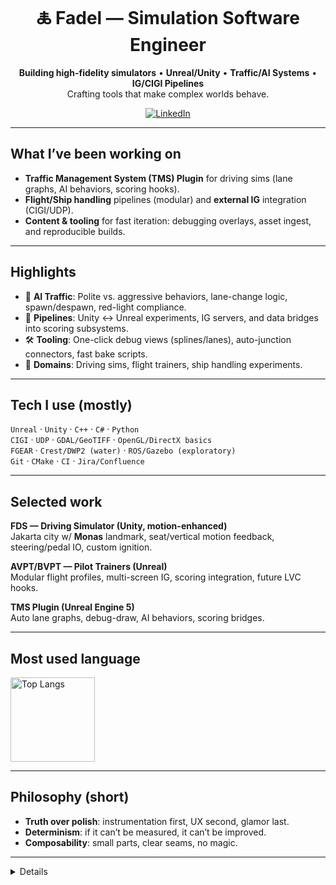 <div align="center">

# 🜏 Fadel — Simulation Software Engineer

**Building high-fidelity simulators** • **Unreal/Unity** • **Traffic/AI Systems** • **IG/CIGI Pipelines**  
Crafting tools that make complex worlds behave.

[![LinkedIn](https://img.shields.io/badge/LinkedIn-Connect-0A66C2?logo=linkedin&logoColor=white)](https://www.linkedin.com/in/fadel-achmad-assegaf)

</div>

---

## What I’ve been working on
- **Traffic Management System (TMS) Plugin** for driving sims (lane graphs, AI behaviors, scoring hooks).
- **Flight/Ship handling** pipelines (modular) and **external IG** integration (CIGI/UDP).
- **Content & tooling** for fast iteration: debugging overlays, asset ingest, and reproducible builds.

---

## Highlights
- 🧠 **AI Traffic**: Polite vs. aggressive behaviors, lane-change logic, spawn/despawn, red-light compliance.  
- 🧭 **Pipelines**: Unity ↔ Unreal experiments, IG servers, and data bridges into scoring subsystems.  
- 🛠️ **Tooling**: One-click debug views (splines/lanes), auto-junction connectors, fast bake scripts.  
- 🌊 **Domains**: Driving sims, flight trainers, ship handling experiments.

---

## Tech I use (mostly)
`Unreal` · `Unity` · `C++` · `C#` · `Python`  
`CIGI` · `UDP` · `GDAL/GeoTIFF` · `OpenGL/DirectX basics`  
`FGEAR` · `Crest/DWP2 (water)` · `ROS/Gazebo (exploratory)`  
`Git` · `CMake` · `CI` · `Jira/Confluence`

---

## Selected work

**FDS — Driving Simulator (Unity, motion-enhanced)**  
Jakarta city w/ **Monas** landmark, seat/vertical motion feedback, steering/pedal IO, custom ignition.  

**AVPT/BVPT — Pilot Trainers (Unreal)**  
Modular flight profiles, multi-screen IG, scoring integration, future LVC hooks.  

**TMS Plugin (Unreal Engine 5)**  
Auto lane graphs, debug-draw, AI behaviors, scoring bridges.  

---

## Most used language
<img alt="Top Langs" src="https://github-readme-stats.vercel.app/api/top-langs/?username=fadel-segaf-developer&layout=compact" height="135" />

---

## Philosophy (short)
- **Truth over polish**: instrumentation first, UX second, glamor last.
- **Determinism**: if it can’t be measured, it can’t be improved.
- **Composability**: small parts, clear seams, no magic.

---

<details>
<details>
<summary><b>How I work</b> (click)</summary>

- **Think before code.** I assess the size of every task first — if the architecture isn’t built yet, I design it.  
  Scalability, modularity, and clarity always come first. Professional architecture means others can extend it without pain.  

- **Debug by narrowing, not panicking.** Bugs are normal; I isolate piece by piece until the culprit shows.  
  If it’s messy, I’ll use AI — it’s a partner, not a crutch. When it gets stuck, we collaborate and push through.  

- **Commit philosophy.** I prefer *polished drops* over tiny commits. Incremental when needed, but commits should represent a state of completion, not noise.  

- **Documentation as infrastructure.** I built a **Topology Visualizer** to map high-to-low-level connections — every module, class, and dependency.  
  Documentation isn’t just for others; it’s a mirror of the architecture itself. Doxygen + AI + topology visualization = living system docs.  

- **Architecture rules.** Modular, scalable, plug-and-play. No hard dependencies.  
  Naming doesn’t matter as much as *clarity*. Comments do.  
  Detailed comments feed Doxygen, AI assistants, and future devs.  

- **Tool-driven debugging.** When in doubt: clean the `Binaries`, `Intermediate`, and `Saved` folders, regenerate `.sln`, rebuild fresh.  
  There’s even a `.bat` for it — efficiency over ritual.  

- **Team philosophy.** Everyone here’s trying to do something exceptional.  
  “Professional” means we care about architecture, readability, and growth.  
  If you build to *expand* and not just *finish*, that’s a green flag.  

- **Definition of done.** Merged to main. Tested. Working. No ambiguity.  

> **Quote:** “Measure the architecture, understand the topology — *then* start the development.”
</details>

---

## Contact
- 📬 Reach out via **Issues/Discussions** here on GitHub.
- 💼 Business inquiries: fadelsegaf.developer@gmail.com

---

<div align="center">
<sub>“We forge meaning — not to escape truth, but to crown it.”</sub><br/>
<sub>© Fadel • FRYS </sub>
</div>
